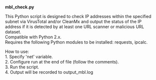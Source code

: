 **mbl_check.py**

This Python script is designed to check IP addresses within the specified subnet via VirusTotal and/or CleanMx and output the status of the IP address if it is detected by at least one URL scanner or malicious URL dataset.<br />
Compatible with Python 2.x.<br />
Requires the following Python modules to be installed: requests, ipcalc.

How to use:<br />
	1. Specify 'net' variable.<br />
	2. Configure run at the end of file (follow the comments).<br />
	3. Run the script.<br />
	4. Output will be recorded to output_mbl.log<br />